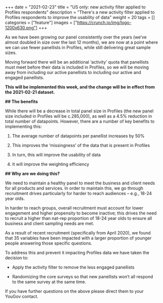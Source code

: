 +++
date = "2021-02-23"
title = "US only: new activity filter applied to Profiles respondents"
description = "There's a new activity filter applied to Profiles respondents to improve the usability of data"
weight = 20
tags = []
categories = ["feature"]
images = ["https://crunch.io/img/logo-1200x630.png"]
+++


As we have been growing our panel consistently over the years (we’ve almost doubled in size over the last 12 months), we are now at a point where we can use fewer panellists in Profiles, while still delivering great sample sizes.  

Moving forward there will be an additional ‘activity’ quota that panellists must meet before their data is included in Profiles, so we will be moving away from including our active panellists to including our active and engaged panellists. 

**This will be implemented this week, and the change will be in effect from the 2021-02-21 dataset.**

**## The benefits**

 

While there will be a decrease in total panel size in Profiles (the new panel size included in Profiles will be c.285,000), as well as a 4.5% reduction in total number of datapoints. However, there are a number of key benefits to implementing this: 

1. The average number of datapoints per panellist increases by 50% 

2. This improves the ‘missingness’ of the data that is present in Profiles 

3. In turn, this will improve the usability of data 

4. It will improve the weighting efficiency  

 

**## Why are we doing this?**


We need to maintain a healthy panel to meet the business and client needs for all products and services. In order to maintain this, we go through recruitment drives particularly for harder to reach audiences – e.g., 18-24 year olds.  

In harder to reach groups, overall recruitment must account for lower engagement and higher propensity to become inactive; this drives the need to recruit a higher than nat-rep proportion of 18-24 year olds to ensure all business and client sampling needs are met.  

As a result of recent recruitment (specifically from April 2020), we found that 35 variables have been impacted with a larger proportion of younger people answering those specific questions. 
 

To address this and prevent it impacting Profiles data we have taken the decision to: 

* Apply the activity filter to remove the less engaged panellists 

* Randomizing the core surveys so that new panellists won’t all respond to the same survey at the same time. 


If you have further questions on the above please direct them to your YouGov contact. 
